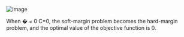![image](https://user-images.githubusercontent.com/89120960/232238516-6efebf57-e1f3-4049-b65e-b89aef7bc15c.png)


<p>
When 
�
=
0
C=0, the soft-margin problem becomes the hard-margin problem, and the optimal value of the objective function is 0.
</p>
